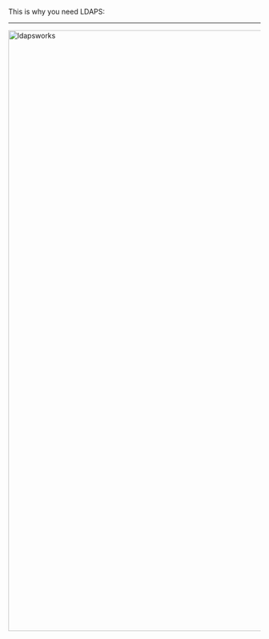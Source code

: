 This is why you need LDAPS:

---

<img width="2537" height="1199" alt="ldapsworks" src="https://github.com/user-attachments/assets/98f3101f-cacd-4f87-8a46-a0a452653431" />
